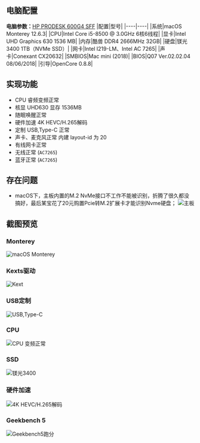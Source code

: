 ## 电脑配置
**电脑参数：**[HP PRODESK 600G4 SFF][2]
|配置|型号|
|----|----|
|系统|macOS Monterey 12.6.3|
|CPU|Intel Core i5-8500 @ 3.0GHz 6核6线程|
|显卡|Intel UHD Graphics 630 1536 MB|
|内存|酷兽 DDR4 2666MHz 32GB|
|硬盘|镁光 3400 1TB（NVMe SSD）|
|网卡|Intel I219-LM、Intel AC 7265|
|声卡|Conexant CX20632|
|SMBIOS|Mac mini (2018)| 
|BIOS|Q07 Ver.02.02.04 08/06/2018| 
|引导|OpenCore 0.8.8| 


## 实现功能
- CPU 睿频变频正常
- 核显 UHD630 显存 1536MB
- 随眠唤醒正常
- 硬件加速 4K HEVC/H.265解码
- 定制 USB,Type-C 正常
- 声卡、麦克风正常 内建 layout-id 为 20
- 有线网卡正常
- 无线正常 (`AC7265`)
- 蓝牙正常 (`AC7265`)

## 存在问题
- macOS下，主板内置的M.2 NvMe接口不工作不能被识别，折腾了很久都没搞好，最后某宝花了20元购置Pcie转M.2扩展卡才能识别Nvme硬盘；
![主板][3]



## 截图预览

### Monterey
![macOS Monterey][11]
### Kexts驱动
![Kext][12]
### USB定制
![USB,Type-C][13]
### CPU
![CPU 变频正常][14]
### SSD
![镁光3400][15]
### 硬件加速 
![4K HEVC/H.265解码][16]
### Geekbench 5
![Geekbench5跑分][17]


  [1]: https://yangwenqing.com/usr/uploads/2023/03/2660540754.png
  [2]: https://support.hp.com/cn-zh/product/hp-prodesk-600-g4-small-form-factor-pc/21341193/document/c06066053#AbT8
  [3]: https://yangwenqing.com/usr/uploads/2023/03/2873318083.png
  [4]: https://github.com/july929/HP-PRODESK-600G4-SFF-EFI/releases
  [5]: https://yangwenqing.com/usr/uploads/2023/03/3496644070.jpg
  [6]: https://yangwenqing.com/usr/uploads/2023/03/1613980564.jpg
  [7]: https://yangwenqing.com/usr/uploads/2023/03/3554908015.jpg
  [8]: https://yangwenqing.com/usr/uploads/2023/03/3875918242.jpg
  [9]: https://yangwenqing.com/usr/uploads/2023/03/3544984697.jpg
  [10]: https://yangwenqing.com/usr/uploads/2023/03/3894026990.jpg
  [11]: https://yangwenqing.com/usr/uploads/2023/03/910438299.png
  [12]: https://yangwenqing.com/usr/uploads/2023/03/1385903077.png
  [13]: https://yangwenqing.com/usr/uploads/2023/03/1342900964.png
  [14]: https://yangwenqing.com/usr/uploads/2023/03/2869156124.png
  [15]: https://yangwenqing.com/usr/uploads/2023/03/2385535190.png
  [16]: https://yangwenqing.com/usr/uploads/2023/03/1921319268.png
  [17]: https://yangwenqing.com/usr/uploads/2023/03/2105998594.png
